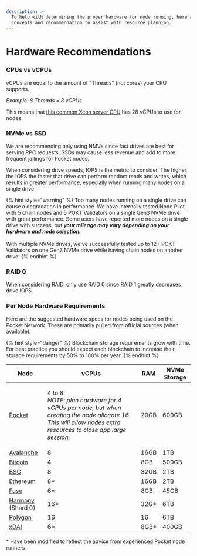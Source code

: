 ```yaml
---
description: >-
  To help with determining the proper hardware for node running, here are some
  concepts and recommendation to assist with resource planning.
---
```


# Hardware Recommendations

### CPUs vs vCPUs

vCPUs are equal to the amount of "Threads" (not cores) your CPU supports.

_Example: 8 Threads = 8 vCPUs_

This means that [this common Xeon server CPU](https://ark.intel.com/content/www/us/en/ark/products/91754/intel-xeon-processor-e52680-v4-35m-cache-2-40-ghz.html) has 28 vCPUs to use for nodes.



### NVMe vs SSD&#x20;

We are recommending only using NMVe since fast drives are best for serving RPC requests. SSDs may cause less revenue and add to more frequent jailings for Pocket nodes.

When considering drive speeds, IOPS is the metric to consider. The higher the IOPS the faster that drive can perform random reads and writes, which results in greater performance, especially when running many nodes on a single drive.&#x20;

{% hint style="warning" %}
Too many nodes running on a single drive can cause a degradation in performance. We have internally tested Node Pilot with 5 chain nodes and 5 POKT Validators on a single Gen3 NVMe drive with great performance. Some users have reported more nodes on a single drive with success, but _**your mileage may vary depending on your hardware and node selection.**_\
\
With multiple NVMe drives, we've successfully tested up to 12+ POKT Validators on one Gen3 NVMe drive while having chain nodes on another drive.
{% endhint %}



### RAID 0

When considering RAID, only use RAID 0 since RAID 1 greatly decreases drive IOPS.



### Per Node Hardware Requirements

Here are the suggested hardware specs for nodes being used on the Pocket Network. These are primarily pulled from official sources (when available).

{% hint style="danger" %}
Blockchain storage requirements grow with time. For best practice you should expect each blockchain to increase their storage requirements by 50% to 100% per year.
{% endhint %}

| Node                                                                                                        | vCPUs                                                                                                                                                                         | RAM   | NVMe Storage |
| ----------------------------------------------------------------------------------------------------------- | ----------------------------------------------------------------------------------------------------------------------------------------------------------------------------- | ----- | ------------ |
| [Pocket](https://docs.pokt.network/home/paths/node-runner#prepare-your-kit)                                 | <p>4 to 8<br><em>NOTE: plan hardware for 4 vCPUs per node, but when creating the node allocate 16. This will allow nodes extra resources to close app large session.</em></p> | 20GB  | 600GB        |
| [Avalanche](https://docs.avax.network/build/tutorials/nodes-and-staking/run-avalanche-node)                 | 8                                                                                                                                                                             | 16GB  | 1TB          |
| [Bitcoin](https://comit.network/blog/2020/09/21/setup-bitcoin-cloud-node/)                                  | 4                                                                                                                                                                             | 8GB   | 500GB        |
| [BSC](https://docs.binance.org/smart-chain/developer/fullnode.html)                                         | 8                                                                                                                                                                             | 32GB  | 2TB          |
| [Ethereum](https://ethereum.org/en/developers/docs/nodes-and-clients/#hardware)                             | 8\*                                                                                                                                                                           | 16GB  | 2TB          |
| [Fuse](https://docs.fuse.io/docs/developers/run-or-access-fuse-nodes#hardware)                              | 6\*                                                                                                                                                                           | 8GB   | 45GB         |
| [Harmony](https://docs.harmony.one/home/network/validators/server-setup/requirements) (Shard 0)             | 16\*                                                                                                                                                                          | 32G\* | 6TB          |
| [Polygon](https://wiki.polygon.technology/docs/operate/technical-requirements/)                             | 16                                                                                                                                                                            | 16    | 6TB          |
| [xDAI](https://www.xdaichain.com/for-validators/for-consensus-validators/node-deployment/manual-deployment) | 6\*                                                                                                                                                                           | 8GB\* | 400GB        |

&#x20;\* Have been modified to reflect the advice from experienced Pocket node runners
